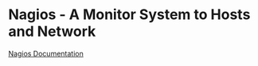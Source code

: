# Nagios - A Monitor System to Hosts and Network

[Nagios Documentation](http://www.nagios.org/documentation/)


